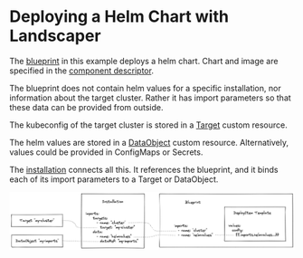 # Deploying a Helm Chart with Landscaper

The [blueprint](./blueprint) in this example deploys a helm chart. 
Chart and image are specified in the [component descriptor](./component-descriptor.yaml).

The blueprint does not contain helm values for a specific installation, nor information about the target cluster.
Rather it has import parameters so that these data can be provided from outside.

The kubeconfig of the target cluster is stored in a [Target](./installation/target.yaml) custom resource.

The helm values are stored in a [DataObject](./installation/imports.yaml) custom resource. 
Alternatively, values could be provided in ConfigMaps or Secrets.

The [installation](./installation/installation.yaml) connects all this. It references the blueprint, and it binds each 
of its import parameters to a Target or DataObject.

![imports binding](./imports-binding.png)
